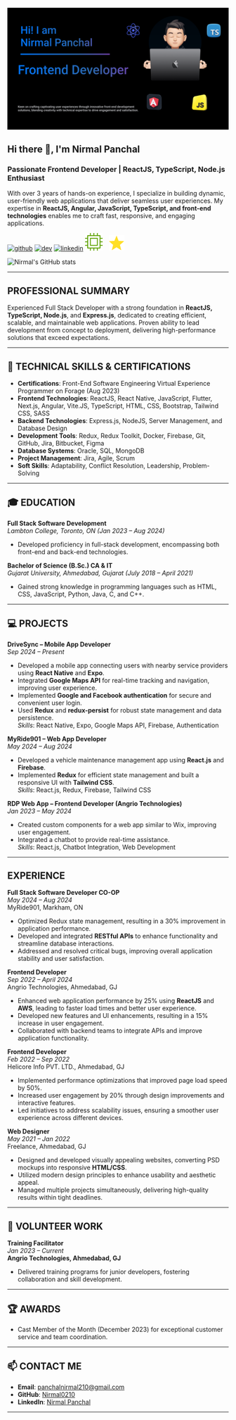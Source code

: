![Frontend Developer](https://github.com/Nirmal0210/Nirmal0210/blob/main/Nirmal%20-%20BG.png)

## Hi there 👋, I'm Nirmal Panchal
### Passionate Frontend Developer | ReactJS, TypeScript, Node.js Enthusiast

With over 3 years of hands-on experience, I specialize in building dynamic, user-friendly web applications that deliver seamless user experiences. My expertise in **ReactJS, Angular, JavaScript, TypeScript, and front-end technologies** enables me to craft fast, responsive, and engaging applications.

[<img src='https://cdn.jsdelivr.net/npm/simple-icons@3.0.1/icons/github.svg' alt='github' height='40'>](https://github.com/https://github.com/Nirmal0210) [<img src='https://cdn.jsdelivr.net/npm/simple-icons@3.0.1/icons/dev-dot-to.svg' alt='dev' height='40'>](https://dev.to/https://dev.to/nirmal0210) [<img src='https://cdn.jsdelivr.net/npm/simple-icons@3.0.1/icons/linkedin.svg' alt='linkedin' height='40'>](https://www.linkedin.com/in/https://www.linkedin.com/in/nirmalpanchal2//) <a href='https://docs.github.com/en/developers'><img src='https://raw.githubusercontent.com/acervenky/animated-github-badges/master/assets/devbadge.gif' width='40' height='40'></a> <a href='https://stars.github.com/'><img src='https://raw.githubusercontent.com/acervenky/animated-github-badges/master/assets/starbadge.gif' width='35' height='35'></a> 

![Nirmal's GitHub stats](https://github-readme-stats.vercel.app/api?username=Nirmal0210&show_icons=true&theme=transparent)

---

## PROFESSIONAL SUMMARY
Experienced Full Stack Developer with a strong foundation in **ReactJS, TypeScript, Node.js**, and **Express.js**, dedicated to creating efficient, scalable, and maintainable web applications. Proven ability to lead development from concept to deployment, delivering high-performance solutions that exceed expectations.

---

## 🔧 TECHNICAL SKILLS & CERTIFICATIONS
- **Certifications**: Front-End Software Engineering Virtual Experience Programmer on Forage (Aug 2023)
- **Frontend Technologies**: ReactJS, React Native, JavaScript, Flutter, Next.js, Angular, Vite.JS, TypeScript, HTML, CSS, Bootstrap, Tailwind CSS, SASS
- **Backend Technologies**: Express.js, NodeJS, Server Management, and Database Design
- **Development Tools**: Redux, Redux Toolkit, Docker, Firebase, Git, GitHub, Jira, Bitbucket, Figma
- **Database Systems**: Oracle, SQL, MongoDB
- **Project Management**: Jira, Agile, Scrum
- **Soft Skills**: Adaptability, Conflict Resolution, Leadership, Problem-Solving

---

## 🎓 EDUCATION
**Full Stack Software Development**  
*Lambton College, Toronto, ON (Jan 2023 – Aug 2024)*  
- Developed proficiency in full-stack development, encompassing both front-end and back-end technologies.

**Bachelor of Science (B.Sc.) CA & IT**  
*Gujarat University, Ahmedabad, Gujarat (July 2018 – April 2021)*  
- Gained strong knowledge in programming languages such as HTML, CSS, JavaScript, Python, Java, C, and C++.

---

## 💻 PROJECTS

**DriveSync – Mobile App Developer**  
*Sep 2024 – Present*  
- Developed a mobile app connecting users with nearby service providers using **React Native** and **Expo**.
- Integrated **Google Maps API** for real-time tracking and navigation, improving user experience.
- Implemented **Google and Facebook authentication** for secure and convenient user login.
- Used **Redux** and **redux-persist** for robust state management and data persistence.  
*Skills*: React Native, Expo, Google Maps API, Firebase, Authentication

**MyRide901 – Web App Developer**  
*May 2024 – Aug 2024*  
- Developed a vehicle maintenance management app using **React.js** and **Firebase**.
- Implemented **Redux** for efficient state management and built a responsive UI with **Tailwind CSS**.  
*Skills*: React.js, Redux, Firebase, Tailwind CSS

**RDP Web App – Frontend Developer (Angrio Technologies)**  
*Jan 2023 – May 2024*  
- Created custom components for a web app similar to Wix, improving user engagement.
- Integrated a chatbot to provide real-time assistance.  
*Skills*: React.js, Chatbot Integration, Web Development

---

## **EXPERIENCE**

**Full Stack Software Developer CO-OP**  
*May 2024 – Aug 2024*  
MyRide901, Markham, ON  
- Optimized Redux state management, resulting in a 30% improvement in application performance.
- Developed and integrated **RESTful APIs** to enhance functionality and streamline database interactions.
- Addressed and resolved critical bugs, improving overall application stability and user satisfaction.

**Frontend Developer**  
*Sep 2022 – April 2024*  
Angrio Technologies, Ahmedabad, GJ  
- Enhanced web application performance by 25% using **ReactJS** and **AWS**, leading to faster load times and better user experience.
- Developed new features and UI enhancements, resulting in a 15% increase in user engagement.
- Collaborated with backend teams to integrate APIs and improve application functionality.

**Frontend Developer**  
*Feb 2022 – Sep 2022*  
Helicore Info PVT. LTD., Ahmedabad, GJ  
- Implemented performance optimizations that improved page load speed by 50%.
- Increased user engagement by 20% through design improvements and interactive features.
- Led initiatives to address scalability issues, ensuring a smoother user experience across different devices.

**Web Designer**  
*May 2021 – Jan 2022*  
Freelance, Ahmedabad, GJ  
- Designed and developed visually appealing websites, converting PSD mockups into responsive **HTML/CSS**.
- Utilized modern design principles to enhance usability and aesthetic appeal.
- Managed multiple projects simultaneously, delivering high-quality results within tight deadlines.

---

## 🏅 VOLUNTEER WORK

**Training Facilitator**  
*Jan 2023 – Current*  
**Angrio Technologies, Ahmedabad, GJ**  
- Delivered training programs for junior developers, fostering collaboration and skill development.

---

## 🏆 AWARDS
- Cast Member of the Month (December 2023) for exceptional customer service and team coordination.

---

## 📫 CONTACT ME
- **Email**: [panchalnirmal210@gmail.com](mailto:panchalnirmal210@gmail.com)
- **GitHub**: [Nirmal0210](https://github.com/Nirmal0210)
- **LinkedIn**: [Nirmal Panchal](https://www.linkedin.com/in/nirmalpanchal2)

---
